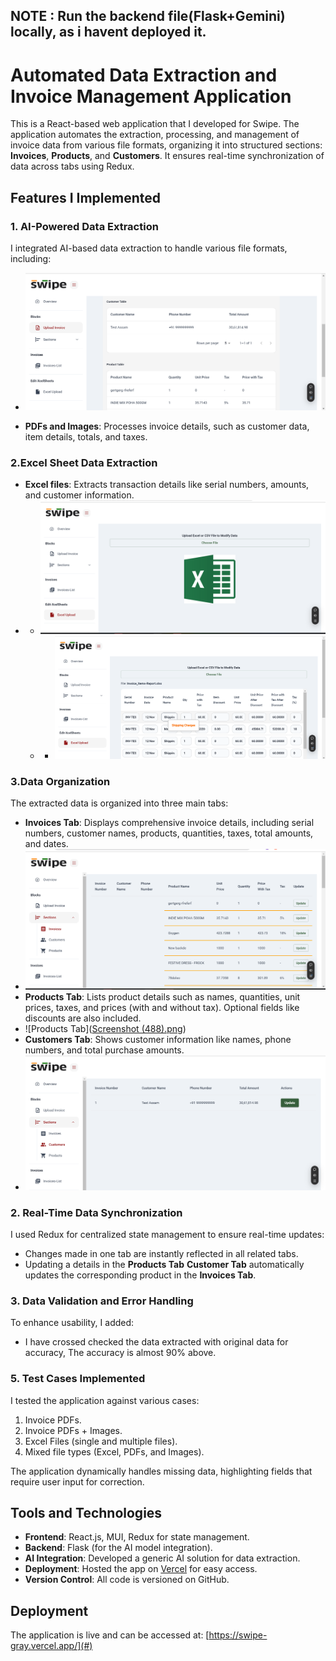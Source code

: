 ## NOTE : Run the backend file(Flask+Gemini) locally, as i havent deployed it. 

# Automated Data Extraction and Invoice Management Application

This is a React-based web application that I developed for Swipe. The application automates the extraction, processing, and management of invoice data from various file formats, organizing it into structured sections: **Invoices**, **Products**, and **Customers**. It ensures real-time synchronization of data across tabs using Redux.

## Features I Implemented

### 1. AI-Powered Data Extraction
I integrated AI-based data extraction to handle various file formats, including:
- ![Upload Invoice](https://github.com/Rohithchowk/swipe/blob/main/Screenshot%20(487).png?raw=true)


- **PDFs and Images**: Processes invoice details, such as customer data, item details, totals, and taxes.

### 2.Excel Sheet Data Extraction
- **Excel files**: Extracts transaction details like serial numbers, amounts, and customer information.
- - ![Invoices Tab](https://github.com/Rohithchowk/swipe/blob/main/Screenshot%20(493).png?raw=true)
  - - ![Invoices Tab](https://github.com/Rohithchowk/swipe/blob/main/Screenshot%20(494).png?raw=true)


### 3.Data Organization
The extracted data is organized into three main tabs:
- **Invoices Tab**: Displays comprehensive invoice details, including serial numbers, customer names, products, quantities, taxes, total amounts, and dates.
- ![Invoices Tab](https://github.com/Rohithchowk/swipe/blob/main/Screenshot%20(488).png?raw=true)
- **Products Tab**: Lists product details such as names, quantities, unit prices, taxes, and prices (with and without tax). Optional fields like discounts are also included.
- ![Products Tab]([Screenshot (488).png](https://github.com/Rohithchowk/swipe/blob/main/Screenshot%20(490).png?raw=true))
- **Customers Tab**: Shows customer information like names, phone numbers, and total purchase amounts.
- ![Customers Tab](https://github.com/Rohithchowk/swipe/blob/main/Screenshot%20(489).png?raw=true)

### 2. Real-Time Data Synchronization
I used Redux for centralized state management to ensure real-time updates:
- Changes made in one tab are instantly reflected in all related tabs.
-  Updating a details in the **Products Tab** **Customer Tab** automatically updates the corresponding product in the **Invoices Tab**.

### 3. Data Validation and Error Handling
To enhance usability, I added:
- I have crossed checked the data extracted with original data for accuracy, The accuracy is almost 90% above.
  

### 5. Test Cases Implemented
I tested the application against various cases:
1. Invoice PDFs.
2. Invoice PDFs + Images.
3. Excel Files (single and multiple files).
4. Mixed file types (Excel, PDFs, and Images).

The application dynamically handles missing data, highlighting fields that require user input for correction.

## Tools and Technologies
- **Frontend**: React.js, MUI, Redux for state management.
- **Backend**: Flask (for the AI model integration).
- **AI Integration**: Developed a generic AI solution for data extraction.
- **Deployment**: Hosted the app on [Vercel](https://swipe-gray.vercel.app) for easy access.
- **Version Control**: All code is versioned on GitHub.

## Deployment
The application is live and can be accessed at: [https://swipe-gray.vercel.app/](#)


